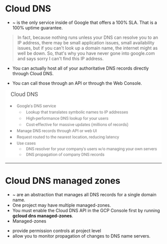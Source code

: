 # Cloud DNS
* ~ is the only service inside of Google that offers a 100% SLA. That is a 100% uptime guarantee.

> In fact, because nothing runs unless your DNS can resolve you to an IP address, there may be small application issues, small availability issues, but if you can't look up a domain name, the internet might as well be down. So, that's why you have never gone into google.com and says sorry I can't find this IP address.

* You can actually host all of your authoritative DNS records directly through Cloud DNS.
 - You can call those through an API or through the Web Console.

![Cloud DNS](Images/SA22.JPG "Cloud DNS")

----
# Cloud DNS managed zones
* ~ are an abstraction that manages all DNS records for a single domain name.
* One project may have multiple managed-zones.
* You must enable the Cloud DNS API in the GCP Console first by running **gcloud dns managed-zones**.
* Managed-zones 
 - provide permission controls at project level
 - allow you to monitor propagation of changes to DNS name servers.
